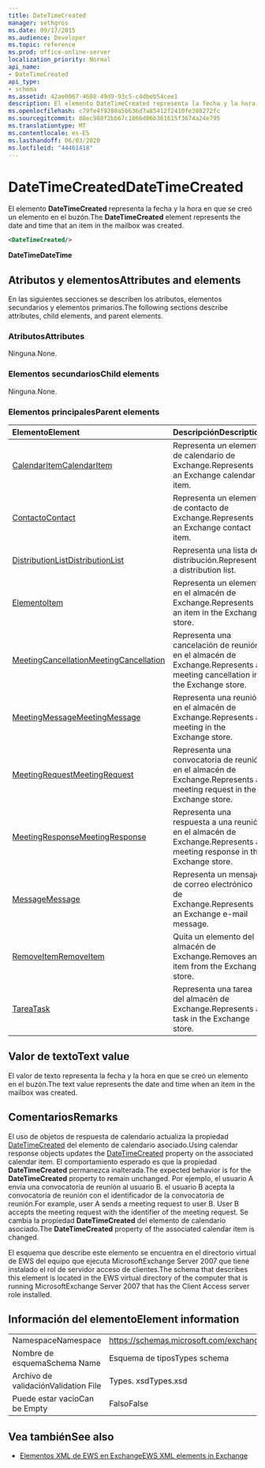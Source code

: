 ```yaml
---
title: DateTimeCreated
manager: sethgros
ms.date: 09/17/2015
ms.audience: Developer
ms.topic: reference
ms.prod: office-online-server
localization_priority: Normal
api_name:
- DateTimeCreated
api_type:
- schema
ms.assetid: 42ae0067-4688-49d9-93c5-c4dbeb54cee1
description: El elemento DateTimeCreated representa la fecha y la hora en que se creó un elemento en el buzón.
ms.openlocfilehash: c79fe4f9288a5b636d7a85412f2410fe388272fc
ms.sourcegitcommit: 88ec988f2bb67c1866d06b361615f3674a24e795
ms.translationtype: MT
ms.contentlocale: es-ES
ms.lasthandoff: 06/03/2020
ms.locfileid: "44461418"
---
```

# <a name="datetimecreated"></a><span data-ttu-id="94804-103">DateTimeCreated</span><span class="sxs-lookup"><span data-stu-id="94804-103">DateTimeCreated</span></span>

<span data-ttu-id="94804-104">El elemento **DateTimeCreated** representa la fecha y la hora en que se creó un elemento en el buzón.</span><span class="sxs-lookup"><span data-stu-id="94804-104">The **DateTimeCreated** element represents the date and time that an item in the mailbox was created.</span></span> 
  
```xml
<DateTimeCreated/>
```

<span data-ttu-id="94804-105">**DateTime**</span><span class="sxs-lookup"><span data-stu-id="94804-105">**DateTime**</span></span>

## <a name="attributes-and-elements"></a><span data-ttu-id="94804-106">Atributos y elementos</span><span class="sxs-lookup"><span data-stu-id="94804-106">Attributes and elements</span></span>

<span data-ttu-id="94804-107">En las siguientes secciones se describen los atributos, elementos secundarios y elementos primarios.</span><span class="sxs-lookup"><span data-stu-id="94804-107">The following sections describe attributes, child elements, and parent elements.</span></span>
  
### <a name="attributes"></a><span data-ttu-id="94804-108">Atributos</span><span class="sxs-lookup"><span data-stu-id="94804-108">Attributes</span></span>

<span data-ttu-id="94804-109">Ninguna.</span><span class="sxs-lookup"><span data-stu-id="94804-109">None.</span></span>
  
### <a name="child-elements"></a><span data-ttu-id="94804-110">Elementos secundarios</span><span class="sxs-lookup"><span data-stu-id="94804-110">Child elements</span></span>

<span data-ttu-id="94804-111">Ninguna.</span><span class="sxs-lookup"><span data-stu-id="94804-111">None.</span></span>
  
### <a name="parent-elements"></a><span data-ttu-id="94804-112">Elementos principales</span><span class="sxs-lookup"><span data-stu-id="94804-112">Parent elements</span></span>

|<span data-ttu-id="94804-113">**Elemento**</span><span class="sxs-lookup"><span data-stu-id="94804-113">**Element**</span></span>|<span data-ttu-id="94804-114">**Descripción**</span><span class="sxs-lookup"><span data-stu-id="94804-114">**Description**</span></span>|
|:-----|:-----|
|[<span data-ttu-id="94804-115">CalendarItem</span><span class="sxs-lookup"><span data-stu-id="94804-115">CalendarItem</span></span>](calendaritem.md) <br/> |<span data-ttu-id="94804-116">Representa un elemento de calendario de Exchange.</span><span class="sxs-lookup"><span data-stu-id="94804-116">Represents an Exchange calendar item.</span></span>  <br/> |
|[<span data-ttu-id="94804-117">Contacto</span><span class="sxs-lookup"><span data-stu-id="94804-117">Contact</span></span>](contact.md) <br/> |<span data-ttu-id="94804-118">Representa un elemento de contacto de Exchange.</span><span class="sxs-lookup"><span data-stu-id="94804-118">Represents an Exchange contact item.</span></span>  <br/> |
|[<span data-ttu-id="94804-119">DistributionList</span><span class="sxs-lookup"><span data-stu-id="94804-119">DistributionList</span></span>](distributionlist.md) <br/> |<span data-ttu-id="94804-120">Representa una lista de distribución.</span><span class="sxs-lookup"><span data-stu-id="94804-120">Represents a distribution list.</span></span>  <br/> |
|[<span data-ttu-id="94804-121">Elemento</span><span class="sxs-lookup"><span data-stu-id="94804-121">Item</span></span>](item.md) <br/> |<span data-ttu-id="94804-122">Representa un elemento en el almacén de Exchange.</span><span class="sxs-lookup"><span data-stu-id="94804-122">Represents an item in the Exchange store.</span></span>  <br/> |
|[<span data-ttu-id="94804-123">MeetingCancellation</span><span class="sxs-lookup"><span data-stu-id="94804-123">MeetingCancellation</span></span>](meetingcancellation.md) <br/> |<span data-ttu-id="94804-124">Representa una cancelación de reunión en el almacén de Exchange.</span><span class="sxs-lookup"><span data-stu-id="94804-124">Represents a meeting cancellation in the Exchange store.</span></span>  <br/> |
|[<span data-ttu-id="94804-125">MeetingMessage</span><span class="sxs-lookup"><span data-stu-id="94804-125">MeetingMessage</span></span>](meetingmessage.md) <br/> |<span data-ttu-id="94804-126">Representa una reunión en el almacén de Exchange.</span><span class="sxs-lookup"><span data-stu-id="94804-126">Represents a meeting in the Exchange store.</span></span>  <br/> |
|[<span data-ttu-id="94804-127">MeetingRequest</span><span class="sxs-lookup"><span data-stu-id="94804-127">MeetingRequest</span></span>](meetingrequest.md) <br/> |<span data-ttu-id="94804-128">Representa una convocatoria de reunión en el almacén de Exchange.</span><span class="sxs-lookup"><span data-stu-id="94804-128">Represents a meeting request in the Exchange store.</span></span>  <br/> |
|[<span data-ttu-id="94804-129">MeetingResponse</span><span class="sxs-lookup"><span data-stu-id="94804-129">MeetingResponse</span></span>](meetingresponse.md) <br/> |<span data-ttu-id="94804-130">Representa una respuesta a una reunión en el almacén de Exchange.</span><span class="sxs-lookup"><span data-stu-id="94804-130">Represents a meeting response in the Exchange store.</span></span>  <br/> |
|[<span data-ttu-id="94804-131">Message</span><span class="sxs-lookup"><span data-stu-id="94804-131">Message</span></span>](message-ex15websvcsotherref.md) <br/> |<span data-ttu-id="94804-132">Representa un mensaje de correo electrónico de Exchange.</span><span class="sxs-lookup"><span data-stu-id="94804-132">Represents an Exchange e-mail message.</span></span>  <br/> |
|[<span data-ttu-id="94804-133">RemoveItem</span><span class="sxs-lookup"><span data-stu-id="94804-133">RemoveItem</span></span>](removeitem.md) <br/> |<span data-ttu-id="94804-134">Quita un elemento del almacén de Exchange.</span><span class="sxs-lookup"><span data-stu-id="94804-134">Removes an item from the Exchange store.</span></span>  <br/> |
|[<span data-ttu-id="94804-135">Tarea</span><span class="sxs-lookup"><span data-stu-id="94804-135">Task</span></span>](task.md) <br/> |<span data-ttu-id="94804-136">Representa una tarea del almacén de Exchange.</span><span class="sxs-lookup"><span data-stu-id="94804-136">Represents a task in the Exchange store.</span></span>  <br/> |
   
## <a name="text-value"></a><span data-ttu-id="94804-137">Valor de texto</span><span class="sxs-lookup"><span data-stu-id="94804-137">Text value</span></span>

<span data-ttu-id="94804-138">El valor de texto representa la fecha y la hora en que se creó un elemento en el buzón.</span><span class="sxs-lookup"><span data-stu-id="94804-138">The text value represents the date and time when an item in the mailbox was created.</span></span>
  
## <a name="remarks"></a><span data-ttu-id="94804-139">Comentarios</span><span class="sxs-lookup"><span data-stu-id="94804-139">Remarks</span></span>

<span data-ttu-id="94804-140">El uso de objetos de respuesta de calendario actualiza la propiedad [DateTimeCreated](datetimecreated.md) del elemento de calendario asociado.</span><span class="sxs-lookup"><span data-stu-id="94804-140">Using calendar response objects updates the [DateTimeCreated](datetimecreated.md) property on the associated calendar item.</span></span> <span data-ttu-id="94804-141">El comportamiento esperado es que la propiedad **DateTimeCreated** permanezca inalterada.</span><span class="sxs-lookup"><span data-stu-id="94804-141">The expected behavior is for the **DateTimeCreated** property to remain unchanged.</span></span> <span data-ttu-id="94804-142">Por ejemplo, el usuario A envía una convocatoria de reunión al usuario B. el usuario B acepta la convocatoria de reunión con el identificador de la convocatoria de reunión.</span><span class="sxs-lookup"><span data-stu-id="94804-142">For example, user A sends a meeting request to user B. User B accepts the meeting request with the identifier of the meeting request.</span></span> <span data-ttu-id="94804-143">Se cambia la propiedad **DateTimeCreated** del elemento de calendario asociado.</span><span class="sxs-lookup"><span data-stu-id="94804-143">The **DateTimeCreated** property of the associated calendar item is changed.</span></span> 
  
<span data-ttu-id="94804-144">El esquema que describe este elemento se encuentra en el directorio virtual de EWS del equipo que ejecuta MicrosoftExchange Server 2007 que tiene instalado el rol de servidor acceso de clientes.</span><span class="sxs-lookup"><span data-stu-id="94804-144">The schema that describes this element is located in the EWS virtual directory of the computer that is running MicrosoftExchange Server 2007 that has the Client Access server role installed.</span></span>
  
## <a name="element-information"></a><span data-ttu-id="94804-145">Información del elemento</span><span class="sxs-lookup"><span data-stu-id="94804-145">Element information</span></span>

|||
|:-----|:-----|
|<span data-ttu-id="94804-146">Namespace</span><span class="sxs-lookup"><span data-stu-id="94804-146">Namespace</span></span>  <br/> |https://schemas.microsoft.com/exchange/services/2006/types  <br/> |
|<span data-ttu-id="94804-147">Nombre de esquema</span><span class="sxs-lookup"><span data-stu-id="94804-147">Schema Name</span></span>  <br/> |<span data-ttu-id="94804-148">Esquema de tipos</span><span class="sxs-lookup"><span data-stu-id="94804-148">Types schema</span></span>  <br/> |
|<span data-ttu-id="94804-149">Archivo de validación</span><span class="sxs-lookup"><span data-stu-id="94804-149">Validation File</span></span>  <br/> |<span data-ttu-id="94804-150">Types. xsd</span><span class="sxs-lookup"><span data-stu-id="94804-150">Types.xsd</span></span>  <br/> |
|<span data-ttu-id="94804-151">Puede estar vacío</span><span class="sxs-lookup"><span data-stu-id="94804-151">Can be Empty</span></span>  <br/> |<span data-ttu-id="94804-152">Falso</span><span class="sxs-lookup"><span data-stu-id="94804-152">False</span></span>  <br/> |
   
## <a name="see-also"></a><span data-ttu-id="94804-153">Vea también</span><span class="sxs-lookup"><span data-stu-id="94804-153">See also</span></span>

- [<span data-ttu-id="94804-154">Elementos XML de EWS en Exchange</span><span class="sxs-lookup"><span data-stu-id="94804-154">EWS XML elements in Exchange</span></span>](ews-xml-elements-in-exchange.md)

